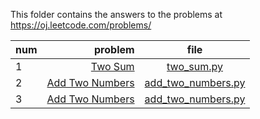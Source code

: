 This folder contains the answers to the problems at https://oj.leetcode.com/problems/

| num | problem | file |
|:----|------------:|:------------:|
| 1   | [Two Sum](https://leetcode.com/problems/two-sum/)    |     [two_sum.py](./two_sum.py)     |
| 2   | [Add Two Numbers](https://leetcode.com/problems/add-two-numbers/)    |     [add_two_numbers.py](./add_two_numbers.py)     |
| 3   | [Add Two Numbers](https://leetcode.com/problems/add-two-numbers/)    |     [add_two_numbers.py](./add_two_numbers.py)     |
